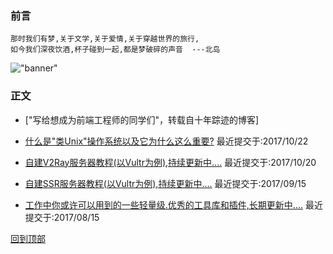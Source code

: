 ### 前言
    那时我们有梦,关于文学,关于爱情,关于穿越世界的旅行,
    如今我们深夜饮酒,杯子碰到一起,都是梦破碎的声音  ---北岛
!["banner"](https://raw.githubusercontent.com/yshunda/Notes/master/images/bannner-home.png)
### 正文

* ["写给想成为前端工程师的同学们"，转载自十年踪迹的博客]

* [什么是"类Unix"操作系统以及它为什么这么重要?](https://github.com/yshunda/Notes/issues/4) 最近提交于:2017/10/22

* [自建V2Ray服务器教程(以Vultr为例),持续更新中....](https://github.com/yshunda/Notes/issues/3)  最近提交于:2017/10/20

* [自建SSR服务器教程(以Vultr为例),持续更新中....](https://github.com/yshunda/Notes/issues/2)     最近提交于:2017/09/15

* [工作中你或许可以用到的一些轻量级.优秀的工具库和插件,长期更新中....]( https://github.com/yshunda/Notes/issues/1)    最近提交于:2017/08/15

[回到顶部](#readme)

